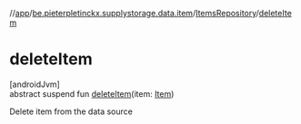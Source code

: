 //[app](../../../index.md)/[be.pieterpletinckx.supplystorage.data.item](../index.md)/[ItemsRepository](index.md)/[deleteItem](delete-item.md)

# deleteItem

[androidJvm]\
abstract suspend fun [deleteItem](delete-item.md)(item: [Item](../-item/index.md))

Delete item from the data source
